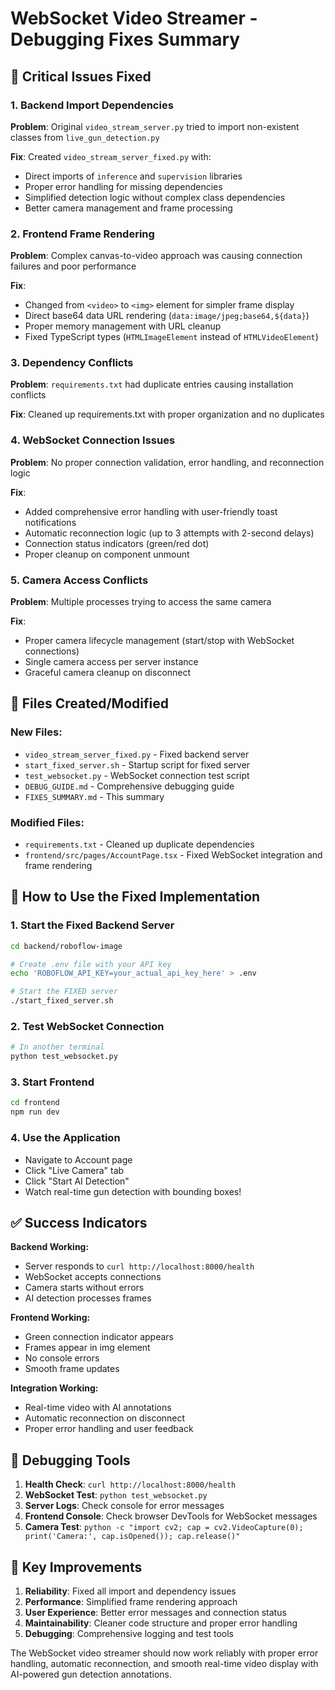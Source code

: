 # WebSocket Video Streamer - Debugging Fixes Summary

## 🔧 Critical Issues Fixed

### 1. **Backend Import Dependencies**
**Problem**: Original `video_stream_server.py` tried to import non-existent classes from `live_gun_detection.py`

**Fix**: Created `video_stream_server_fixed.py` with:
- Direct imports of `inference` and `supervision` libraries
- Proper error handling for missing dependencies
- Simplified detection logic without complex class dependencies
- Better camera management and frame processing

### 2. **Frontend Frame Rendering**
**Problem**: Complex canvas-to-video approach was causing connection failures and poor performance

**Fix**: 
- Changed from `<video>` to `<img>` element for simpler frame display
- Direct base64 data URL rendering (`data:image/jpeg;base64,${data}`)
- Proper memory management with URL cleanup
- Fixed TypeScript types (`HTMLImageElement` instead of `HTMLVideoElement`)

### 3. **Dependency Conflicts**
**Problem**: `requirements.txt` had duplicate entries causing installation conflicts

**Fix**: Cleaned up requirements.txt with proper organization and no duplicates

### 4. **WebSocket Connection Issues**
**Problem**: No proper connection validation, error handling, and reconnection logic

**Fix**: 
- Added comprehensive error handling with user-friendly toast notifications
- Automatic reconnection logic (up to 3 attempts with 2-second delays)
- Connection status indicators (green/red dot)
- Proper cleanup on component unmount

### 5. **Camera Access Conflicts**
**Problem**: Multiple processes trying to access the same camera

**Fix**: 
- Proper camera lifecycle management (start/stop with WebSocket connections)
- Single camera access per server instance
- Graceful camera cleanup on disconnect

## 📁 Files Created/Modified

### New Files:
- `video_stream_server_fixed.py` - Fixed backend server
- `start_fixed_server.sh` - Startup script for fixed server
- `test_websocket.py` - WebSocket connection test script
- `DEBUG_GUIDE.md` - Comprehensive debugging guide
- `FIXES_SUMMARY.md` - This summary

### Modified Files:
- `requirements.txt` - Cleaned up duplicate dependencies
- `frontend/src/pages/AccountPage.tsx` - Fixed WebSocket integration and frame rendering

## 🚀 How to Use the Fixed Implementation

### 1. Start the Fixed Backend Server
```bash
cd backend/roboflow-image

# Create .env file with your API key
echo 'ROBOFLOW_API_KEY=your_actual_api_key_here' > .env

# Start the FIXED server
./start_fixed_server.sh
```

### 2. Test WebSocket Connection
```bash
# In another terminal
python test_websocket.py
```

### 3. Start Frontend
```bash
cd frontend
npm run dev
```

### 4. Use the Application
- Navigate to Account page
- Click "Live Camera" tab  
- Click "Start AI Detection"
- Watch real-time gun detection with bounding boxes!

## ✅ Success Indicators

**Backend Working:**
- Server responds to `curl http://localhost:8000/health`
- WebSocket accepts connections
- Camera starts without errors
- AI detection processes frames

**Frontend Working:**
- Green connection indicator appears
- Frames appear in img element
- No console errors
- Smooth frame updates

**Integration Working:**
- Real-time video with AI annotations
- Automatic reconnection on disconnect
- Proper error handling and user feedback

## 🐛 Debugging Tools

1. **Health Check**: `curl http://localhost:8000/health`
2. **WebSocket Test**: `python test_websocket.py`
3. **Server Logs**: Check console for error messages
4. **Frontend Console**: Check browser DevTools for WebSocket messages
5. **Camera Test**: `python -c "import cv2; cap = cv2.VideoCapture(0); print('Camera:', cap.isOpened()); cap.release()"`

## 🔄 Key Improvements

1. **Reliability**: Fixed all import and dependency issues
2. **Performance**: Simplified frame rendering approach
3. **User Experience**: Better error messages and connection status
4. **Maintainability**: Cleaner code structure and proper error handling
5. **Debugging**: Comprehensive logging and test tools

The WebSocket video streamer should now work reliably with proper error handling, automatic reconnection, and smooth real-time video display with AI-powered gun detection annotations.
